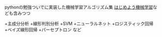 pythonの勉強ついでに実装した機械学習アルゴリズム集
[はじめよう機械学習](http://gihyo.jp/dev/serial/01/machine-learning)なども含みつつ

+主成分分析
+線形判別分析
+SVM
+ニューラルネット
+ロジスティック回帰
+ベイズ線形回帰
+パーセプトロン
など